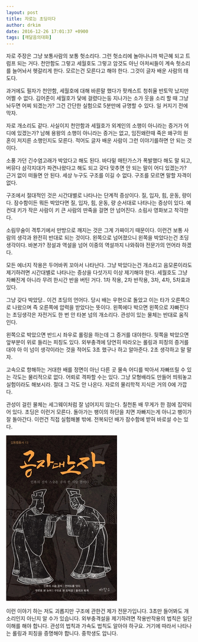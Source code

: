 ```yaml
---
layout: post
title: 자로는 초딩이다
author: drkim
date: 2016-12-26 17:01:37 +0900
tags: [깨달음의대화]
---
```

자로 주장은 그냥 보통사람의 보통 헛소리다. 그런 헛소리에 놀아나니까 박근혜 되고 트럼프 되는 거다. 천안함도 그렇고 세월호도 그렇고 암것도 아닌 아저씨들이 계속 헛소리를 늘어놔서 헷갈리게 한다. 모르는건 모른다고 해야 한다. 그것이 글자 배운 사람의 태도다. 

  


과거에도 필자가 천안함, 세월호에 대해 바른말 했다가 팟캐스트 청취율 반토막 났지만 어쩔 수 없다. 김어준이 세월호가 닻에 걸렸다는둥 지나가는 소가 웃을 소리 할 때 그냥 놔두면 어찌 되겠는가? 그건 간단한 실험으로 5분만에 규명할 수 있다. 일 커지기 전에 막자. 

  


자로 개소리도 같다. 사실이지 천안함과 세월호가 외계인의 소행이 아니라는 증거가 어디에 있겠는가? 남해 용왕의 소행이 아니라는 증거는 없고, 임진왜란때 죽은 왜구의 원혼이 저지른 소행인지도 모른다. 적어도 글자 배운 사람이 그런 이야기를하면 안 되는 것이다. 

  


소풍 가던 긴수염고래가 박았다고 해도 된다. 바다밑 매탄가스가 폭발했다 해도 말 되고, 버뮤다 삼각지대가 파견나왔다고 해도 되고 갖다 맞추면 안 되는 말이 어디 있겠는가? 근거 없이 떠들면 안 된다. 세상 누구도 구조를 이길 수 없다. 구조를 모르면 말할 자격이 없다. 

  


구조에서 절대적인 것은 시간대별로 나타나는 단계적 증상이다. 질, 입자, 힘, 운동, 량이다. 잠수함이든 뭐든 박았다면 질, 입자, 힘, 운동, 량 순서대로 나타나는 증상이 있다. 예컨대 키가 작은 사람이 키 큰 사람의 딴죽을 걸면 안 넘어진다. 소림사 영화보고 착각한다. 

  


소림무술이 격투기에서 만방으로 깨지는 것은 그게 가짜이기 때문이다. 이런건 보통 사람의 생각과 완전히 반대로 되는 것이다. 왼쪽으로 넘어졌으니 왼쪽을 박았다는건 초딩생각이다. 바본가? 정설과 역설을 넘어 이중의 역설까지 나와줘야 전문가의 언어라 하겠다. 

  


모든 에너지 작용은 두어바퀴 꼬아서 나타난다. 그냥 박았다는건 개소리고 음모론이라도 제기하려면 시간대별로 나타나는 증상을 다섯가지 이상 제기해야 한다. 세월호도 그냥 자빠진게 아니라 무려 한시간 반을 버틴 거다. 1차 작용, 2차 반작용, 3차, 4차, 5차효과 있다. 

  


그냥 갖다 박았당.. 이건 초딩의 언어다. 당시 배는 우현으로 돌았고 이는 타가 오른쪽으로 나왔으며 즉 오른쪽에 압력을 받았다는 뜻이다. 왼쪽에다 박으면 왼쪽으로 자빠진다는 초딩생각은 자전거도 한 번 안 타본 넘의 개소리다. 관성이 있는 물체는 반대로 움직인다. 

  


왼쪽으로 박았으면 반드시 좌우로 롤링을 하는데 그 증거를 대야한다. 뒷쪽을 박았으면 앞부분이 위로 들리는 피칭도 있다. 외부충격에 당연히 따라오는 롤링과 피칭의 증거를 대야 아 이 넘이 생각이라는 것을 적어도 3초 했구나 하고 알아준다. 2초 생각하고 말 말자. 

  


고속으로 항해하는 거대한 배를 정면이 아닌 다른 곳 물속 어디를 박아서 자빠뜨릴 수 있는 각도는 물리적으로 없다. 어뢰로 격파할 수는 있다. 그냥 모형배라도 만들어 띄워놓고 실험이라도 해보시라. 절대 그 각도 안 나온다. 자로의 물리학적 지식은 거의 0에 가깝다. 

  


관성이 걸린 물체는 세그웨이처럼 잘 넘어지지 않는다. 칠천톤 배 무게가 한 점에 집약되어 있다. 초딩은 이런거 모른다. 돌아가는 팽이의 하단을 치면 자빠지는게 아니고 팽이가 잘 돌아간다. 이런건 직접 실험해볼 밖에. 전복되던 배가 잠수함에 받혀 바로설 수는 있다.

  


  



![](/files/attach/images/198/632/792/555.jpg)   


  


이런 이야기 하는 저도 괴롭지만 구조에 관한건 제가 전문가입니다. 3초만 들어봐도 개소리인지 아닌지 알 수가 있습니다. 외부충격설을 제기하려면 작용반작용의 법칙은 일단 이해를 해야 합니다. 관성의 법칙과 가속도 법칙도 알아야 하구요. 거기에 따라서 나타나는 롤링과 피칭을 증명해야 합니다. 중학생도 압니다.
